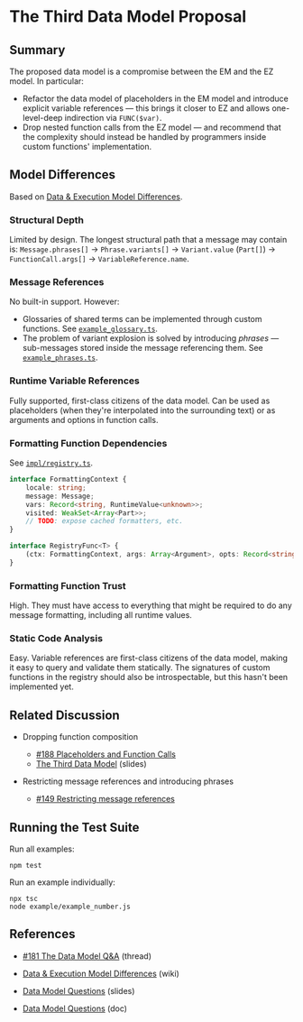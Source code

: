 # The Third Data Model Proposal

## Summary

The proposed data model is a compromise between the EM and the EZ model. In particular:

- Refactor the data model of placeholders in the EM model and introduce explicit variable references — this brings it closer to EZ and allows one-level-deep indirection via `FUNC($var)`.
- Drop nested function calls from the EZ model — and recommend that the complexity should instead be handled by programmers inside custom functions' implementation.

## Model Differences

Based on [Data & Execution Model Differences](https://github.com/unicode-org/message-format-wg/wiki/Data-&-Execution-Model-Differences).

### Structural Depth

Limited by design. The longest structural path that a message may contain is: `Message.phrases[]` → `Phrase.variants[]` → `Variant.value` (`Part[]`) → `FunctionCall.args[]` → `VariableReference.name`.

### Message References

No built-in support. However:

- Glossaries of shared terms can be implemented through custom functions. See [`example_glossary.ts`](https://github.com/unicode-org/message-format-wg/blob/experiments/experiments/stasm/third/example/example_glossary.ts).
- The problem of variant explosion is solved by introducing _phrases_ — sub-messages stored inside the message referencing them. See [`example_phrases.ts`](https://github.com/unicode-org/message-format-wg/blob/experiments/experiments/stasm/third/example/example_phrases.ts).

### Runtime Variable References

Fully supported, first-class citizens of the data model. Can be used as placeholders (when they're interpolated into the surrounding text) or as arguments and options in function calls.

### Formatting Function Dependencies

See [`impl/registry.ts`](https://github.com/unicode-org/message-format-wg/blob/experiments/experiments/stasm/third/impl/registry.ts).

```ts
interface FormattingContext {
	locale: string;
	message: Message;
	vars: Record<string, RuntimeValue<unknown>>;
	visited: WeakSet<Array<Part>>;
	// TODO: expose cached formatters, etc.
}

interface RegistryFunc<T> {
	(ctx: FormattingContext, args: Array<Argument>, opts: Record<string, Parameter>): RuntimeValue<T>
}
```

### Formatting Function Trust

High. They must have access to everything that might be required to do any message formatting, including all runtime values.

### Static Code Analysis

Easy. Variable references are first-class citizens of the data model, making it easy to query and validate them statically. The signatures of custom functions in the registry should also be introspectable, but this hasn't been implemented yet.

## Related Discussion

- Dropping function composition
    - [#188 Placeholders and Function Calls](https://github.com/unicode-org/message-format-wg/discussions/188)
    - [The Third Data Model](https://docs.google.com/presentation/d/1pex8lEIQ0dFs72ATxva0IprIP6xLe14Sop2Oy4xPXFo/edit?usp=sharing) (slides)

- Restricting message references and introducing phrases
    - [#149 Restricting message references](https://github.com/unicode-org/message-format-wg/discussions/149)

## Running the Test Suite

Run all examples:

    npm test

Run an example individually:

    npx tsc
    node example/example_number.js

## References

- [#181 The Data Model Q&A](https://github.com/unicode-org/message-format-wg/discussions/181) (thread)

- [Data & Execution Model Differences](https://github.com/unicode-org/message-format-wg/wiki/Data-&-Execution-Model-Differences) (wiki)

- [Data Model Questions](https://docs.google.com/presentation/d/153q1UcCgfTQBJEZpxQiRbqYLrU8clkxmRvCJVC2BQTU/edit#slide=id.gdfd5b6784c_0_80) (slides)

- [Data Model Questions](https://docs.google.com/document/d/1kVXGMfwNKwU8QiUvUKReGapUAOhwZYaWJUAI3NW06UA/edit) (doc)
